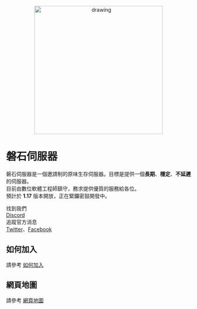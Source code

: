 <p align="center">
<img src="https://raw.githubusercontent.com/rock-mc/rock-mc.github.io/master/images/logo.png" alt="drawing" width="350" style="vertical-align:middle"/>
</p>

# 磐石伺服器
磐石伺服器是一個邀請制的原味生存伺服器。目標是提供一個**長期**、**穩定**、**不延遲**的伺服器。  
目前由數位軟體工程師鎮守，務求提供優質的服務給各位。  
預計於 **1.17** 版本開放，正在緊鑼密鼓開發中。  

找到我們  
[Discord](https://discord.gg/dDZMDfGkPq)  
追蹤官方消息  
[Twitter](https://twitter.com/rock_mc_server)、[Facebook](https://www.facebook.com/rock.mc.server)

## 如何加入
請參考 [如何加入](https://rock-mc.github.io/howtojoin/)

## 網頁地圖
請參考 [網頁地圖](https://rock-mc.github.io/sitemap/)
